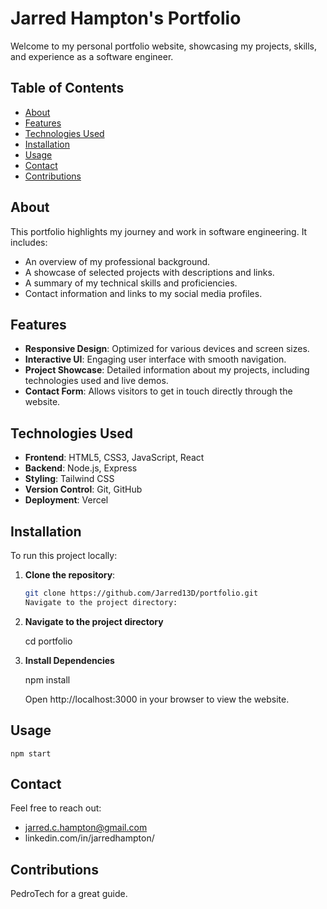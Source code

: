 # Jarred Hampton's Portfolio

Welcome to my personal portfolio website, showcasing my projects, skills, and experience as a software engineer.

## Table of Contents

- [About](#about)
- [Features](#features)
- [Technologies Used](#technologies-used)
- [Installation](#installation)
- [Usage](#usage)
- [Contact](#contact)
- [Contributions](#contributions)

## About

This portfolio highlights my journey and work in software engineering. It includes:

- An overview of my professional background.
- A showcase of selected projects with descriptions and links.
- A summary of my technical skills and proficiencies.
- Contact information and links to my social media profiles.

## Features

- **Responsive Design**: Optimized for various devices and screen sizes.
- **Interactive UI**: Engaging user interface with smooth navigation.
- **Project Showcase**: Detailed information about my projects, including technologies used and live demos.
- **Contact Form**: Allows visitors to get in touch directly through the website.

## Technologies Used

- **Frontend**: HTML5, CSS3, JavaScript, React
- **Backend**: Node.js, Express
- **Styling**: Tailwind CSS
- **Version Control**: Git, GitHub
- **Deployment**: Vercel

## Installation

To run this project locally:

1. **Clone the repository**:

   ```bash
   git clone https://github.com/Jarred13D/portfolio.git
   Navigate to the project directory:
   ```

2. **Navigate to the project directory**

   cd portfolio

3. **Install Dependencies**

   npm install

   Open http://localhost:3000 in your browser to view the website.

## Usage

    npm start

## Contact

Feel free to reach out:

- jarred.c.hampton@gmail.com
- linkedin.com/in/jarredhampton/

## Contributions

PedroTech for a great guide.
